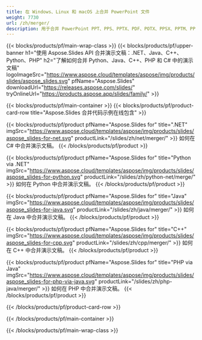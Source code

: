 ```yaml
---
title: 在 Windows、Linux 和 macOS 上合并 PowerPoint 文件
weight: 7730
url: /zh/merger/
description: 用于合并 PowerPoint PPT、PPS、PPTX、PDF、POTX、PPSX、PPTM、PPSM、POTM、ODP 和 OTP 的 API
---
```


{{< blocks/products/pf/main-wrap-class >}}
{{< blocks/products/pf/upper-banner h1="使用 Aspose.Slides API 合并演示文稿：.NET、Java、C++、Python、PHP" h2="了解如何合并 Python、Java、C++、PHP 和 C# 中的演示文稿" logoImageSrc="https://www.aspose.cloud/templates/aspose/img/products/slides/aspose_slides.svg" pfName="Aspose.Slides" downloadUrl="https://releases.aspose.com/slides/" tryOnlineUrl="https://products.aspose.app/slides/family/" >}}

{{< blocks/products/pf/main-container >}}
{{< blocks/products/pf/product-card-row title="Aspose.Slides 合并代码示例在线包含" >}}

{{< blocks/products/pf/product pfName="Aspose.Slides for" title=".NET" imgSrc="https://www.aspose.cloud/templates/aspose/img/products/slides/aspose_slides-for-net.svg" productLink="/slides/zh/net/merger/" >}}
如何在 C# 中合并演示文稿。
{{< /blocks/products/pf/product >}}

{{< blocks/products/pf/product pfName="Aspose.Slides for" title="Python via .NET" imgSrc="https://www.aspose.cloud/templates/aspose/img/products/slides/aspose_slides-for-python.svg" productLink="/slides/zh/python-net/merge/" >}}
如何在 Python 中合并演示文稿。
{{< /blocks/products/pf/product >}}

{{< blocks/products/pf/product pfName="Aspose.Slides for" title="Java" imgSrc="https://www.aspose.cloud/templates/aspose/img/products/slides/aspose_slides-for-java.svg" productLink="/slides/zh/java/merger/" >}}
如何在 Java 中合并演示文稿。
{{< /blocks/products/pf/product >}}

{{< blocks/products/pf/product pfName="Aspose.Slides for" title="C++" imgSrc="https://www.aspose.cloud/templates/aspose/img/products/slides/aspose_slides-for-cpp.svg" productLink="/slides/zh/cpp/merger/" >}}
如何在 C++ 中合并演示文稿。
{{< /blocks/products/pf/product >}}

{{< blocks/products/pf/product pfName="Aspose.Slides for" title="PHP via Java" imgSrc="https://www.aspose.cloud/templates/aspose/img/products/slides/aspose_slides-for-php-via-java.svg" productLink="/slides/zh/php-java/merger/" >}}
如何在 PHP 中合并演示文稿。
{{< /blocks/products/pf/product >}}

{{< /blocks/products/pf/product-card-row >}}

{{< /blocks/products/pf/main-container >}}

{{< /blocks/products/pf/main-wrap-class >}}
